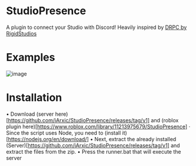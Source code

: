 # StudioPresence
A plugin to connect your Studio with Discord!
Heavily inspired by [DRPC by RigidStudios](https://devforum.roblox.com/t/1086405)

# Examples
![image](https://user-images.githubusercontent.com/77511250/206878575-bb916317-6909-4053-b9a0-723aa496337f.png)

# Installation

• Download (server here)[https://github.com/iArxic/StudioPresence/releases/tag/v1] and (roblox plugin here)[https://www.roblox.com/library/11213975679/StudioPresence]
  · Since the script uses Node, you need to (install it)[https://nodejs.org/en/download/]
• Next, extract the already installed (Server)[https://github.com/iArxic/StudioPresence/releases/tag/v1] and extract the files from the zip.
• Press the runner.bat that will execute the server 
